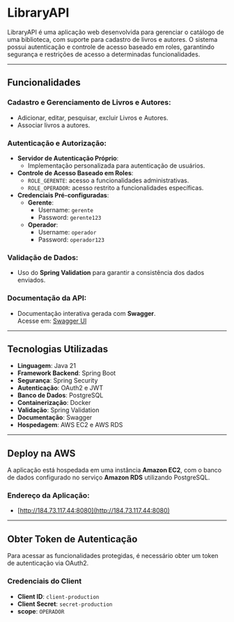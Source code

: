 # LibraryAPI

LibraryAPI é uma aplicação web desenvolvida para gerenciar o catálogo de uma biblioteca, com suporte para cadastro de livros e autores. O sistema possui autenticação e controle de acesso baseado em roles, garantindo segurança e restrições de acesso a determinadas funcionalidades.

---

## Funcionalidades

### Cadastro e Gerenciamento de Livros e Autores:
- Adicionar, editar, pesquisar, excluir Livros e Autores.
- Associar livros a autores.

### Autenticação e Autorização:
- **Servidor de Autenticação Próprio**:
  - Implementação personalizada para autenticação de usuários.
- **Controle de Acesso Baseado em Roles**:
  - `ROLE_GERENTE`: acesso a funcionalidades administrativas.
  - `ROLE_OPERADOR`: acesso restrito a funcionalidades específicas.
- **Credenciais Pré-configuradas**:
  - **Gerente**:
    - Username: `gerente`
    - Password: `gerente123`
  - **Operador**:
    - Username: `operador`
    - Password: `operador123`

### Validação de Dados:
- Uso do **Spring Validation** para garantir a consistência dos dados enviados.

### Documentação da API:
- Documentação interativa gerada com **Swagger**.  
  Acesse em: [Swagger UI](http://184.73.117.44:8080/swagger-ui/index.html)

---

## Tecnologias Utilizadas
- **Linguagem**: Java 21  
- **Framework Backend**: Spring Boot
- **Segurança**: Spring Security  
- **Autenticação**: OAuth2 e JWT
- **Banco de Dados**: PostgreSQL  
- **Containerização**: Docker  
- **Validação**: Spring Validation  
- **Documentação**: Swagger  
- **Hospedagem**: AWS EC2 e AWS RDS  

---

## Deploy na AWS
A aplicação está hospedada em uma instância **Amazon EC2**, com o banco de dados configurado no serviço **Amazon RDS** utilizando PostgreSQL.  

### Endereço da Aplicação:
- [http://184.73.117.44:8080](http://184.73.117.44:8080)

---

## Obter Token de Autenticação
Para acessar as funcionalidades protegidas, é necessário obter um token de autenticação via OAuth2.  

### Credenciais do Client
- **Client ID**: `client-production`
- **Client Secret**: `secret-production`
- **scope**: `OPERADOR`


